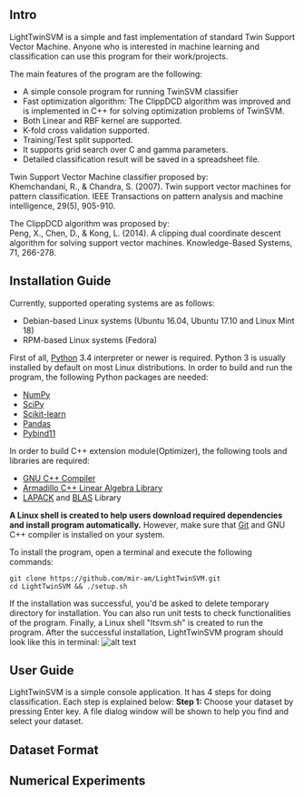 ## Intro
LightTwinSVM is a simple and fast implementation of standard Twin Support Vector Machine. Anyone who is interested in machine learning and classification can use this program for their work/projects.
 
The main features of the program are the following:
- A simple console program for running TwinSVM classifier
- Fast optimization algorithm: The ClippDCD algorithm was improved and is implemented in C++ for solving optimization problems of TwinSVM.
- Both Linear and RBF kernel are supported.
- K-fold cross validation supported.
- Training/Test split supported.
- It supports grid search over C and gamma parameters.
- Detailed classification result will be saved in a spreadsheet file.

Twin Support Vector Machine classifier proposed by: <br />
Khemchandani, R., & Chandra, S. (2007). Twin support vector machines for pattern classification. IEEE Transactions on pattern analysis and machine intelligence, 29(5), 905-910.

The ClippDCD algorithm was proposed by: <br />
Peng, X., Chen, D., & Kong, L. (2014). A clipping dual coordinate descent algorithm for solving support vector machines. Knowledge-Based Systems, 71, 266-278.

## Installation Guide
Currently, supported operating systems are as follows:
- Debian-based Linux systems (Ubuntu 16.04, Ubuntu 17.10 and Linux Mint 18)
- RPM-based Linux systems (Fedora)

First of all, [Python](https://www.python.org/) 3.4 interpreter or newer is required. Python 3 is usually installed by default on most Linux distributions.
In order to build and run the program, the following Python packages are needed:
- [NumPy](https://www.numpy.org)
- [SciPy](https://www.scipy.org/)
- [Scikit-learn](http://scikit-learn.org/stable/index.html)
- [Pandas](https://pandas.pydata.org/)
- [Pybind11](https://pybind11.readthedocs.io/en/stable/intro.html)

In order to build C++ extension module(Optimizer), the following tools and libraries are required:
- [GNU C++ Compiler](https://gcc.gnu.org/)
- [Armadillo C++ Linear Algebra Library](http://arma.sourceforge.net/)
- [LAPACK](http://www.netlib.org/lapack/) and [BLAS](http://www.netlib.org/blas/) Library

**A Linux shell is created to help users download required dependencies and install program automatically.** However, make sure that [Git](https://git-scm.com/) and GNU C++ compiler is installed on your system.

To install the program, open a terminal and execute the following commands:
```
git clone https://github.com/mir-am/LightTwinSVM.git
cd LightTwinSVM && ./setup.sh
```
If the installation was successful, you'd be asked to delete temporary directory for installation. You can also run unit tests to check functionalities of the program. Finally, a Linux shell "ltsvm.sh" is created to run the program.
After the successful installation, LightTwinSVM program should look like this in terminal:
![alt text](https://raw.githubusercontent.com/mir-am/LightTwinSVM/misc/img/LightTwinSVM.png)

## User Guide
LightTwinSVM is a simple console application. It has 4 steps for doing classification. Each step is explained below:
**Step 1:** Choose your dataset by pressing Enter key. A file dialog window will be shown to help you find and select your dataset.

## Dataset Format

## Numerical Experiments


